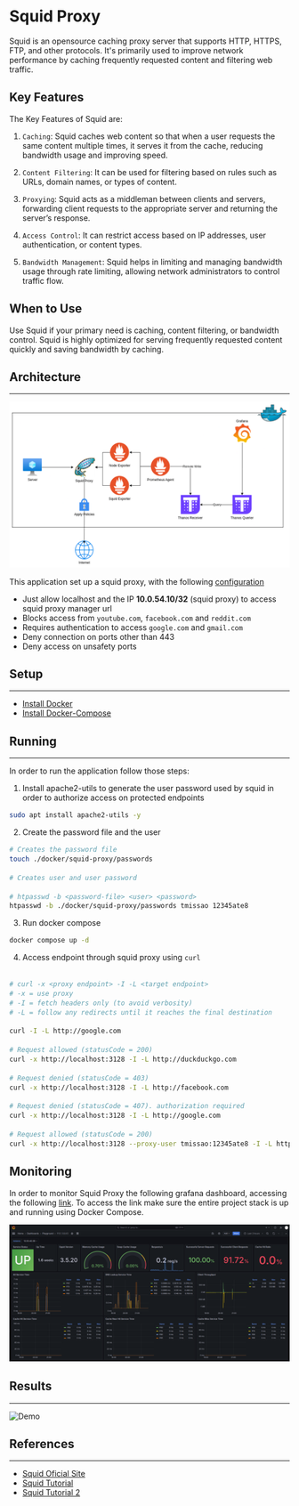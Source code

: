 # Squid Proxy

Squid is an opensource caching proxy server that supports HTTP, HTTPS, FTP, and other protocols. It's primarily used to improve network performance by caching frequently requested content and filtering web traffic.

## Key Features

The Key Features of Squid are:

1. `Caching`: Squid caches web content so that when a user requests the same content multiple times, it serves it from the cache, reducing bandwidth usage and improving speed.

2. `Content Filtering`: It can be used for filtering based on rules such as URLs, domain names, or types of content.

3. `Proxying`: Squid acts as a middleman between clients and servers, forwarding client requests to the appropriate server and returning the server’s response.

4. `Access Control`: It can restrict access based on IP addresses, user authentication, or content types.

5. `Bandwidth Management`: Squid helps in limiting and managing bandwidth usage through rate limiting, allowing network administrators to control traffic flow.

## When to Use

Use Squid if your primary need is caching, content filtering, or bandwidth control. Squid is highly optimized for serving frequently requested content quickly and saving bandwidth by caching.

## Architecture
---

![Architecture](./artifacts/architecture.png)

This application set up a squid proxy, with the following [configuration](./docker/squid-proxy/squid.conf)

- Just allow localhost and the IP **10.0.54.10/32** (squid proxy) to access squid proxy manager url
- Blocks access from `youtube.com`, `facebook.com` and `reddit.com`
- Requires authentication to access `google.com` and `gmail.com`
- Deny connection on ports other than 443
- Deny access on unsafety ports

## Setup
---

- [Install Docker](https://docs.docker.com/engine/install/ubuntu/)
- [Install Docker-Compose](https://docs.docker.com/compose/install/)

## Running
---

In order to run the application follow those steps:

1. Install apache2-utils to generate the user password used by squid in order to authorize access on protected endpoints
```bash
sudo apt install apache2-utils -y
```

2. Create the password file and the user
```bash
# Creates the password file
touch ./docker/squid-proxy/passwords

# Creates user and user password

# htpasswd -b <password-file> <user> <password>
htpasswd -b ./docker/squid-proxy/passwords tmissao 12345ate8

```

3. Run docker compose
```bash
docker compose up -d
```

4. Access endpoint through squid proxy using `curl`
```bash

# curl -x <proxy endpoint> -I -L <target endpoint>
# -x = use proxy
# -I = fetch headers only (to avoid verbosity)
# -L = follow any redirects until it reaches the final destination

curl -I -L http://google.com

# Request allowed (statusCode = 200)
curl -x http://localhost:3128 -I -L http://duckduckgo.com

# Request denied (statusCode = 403)
curl -x http://localhost:3128 -I -L http://facebook.com

# Request denied (statusCode = 407). authorization required
curl -x http://localhost:3128 -I -L http://google.com

# Request allowed (statusCode = 200)
curl -x http://localhost:3128 --proxy-user tmissao:12345ate8 -I -L http://gmail.com

```

## Monitoring

In order to monitor Squid Proxy the following grafana dashboard, accessing the following [link](http://localhost:3000/d/squidproxy/squid-proxy?orgId=1). To access the link make sure the entire project stack is up and running using Docker Compose.

![Dashboard](./artifacts/monitoring.png)


## Results
---

![Demo](./artifacts/demo.gif)

## References
---

- [Squid Oficial Site](https://www.squid-cache.org/Doc/)
- [Squid Tutorial](https://adamtheautomator.com/squid-proxy/)
- [Squid Tutorial 2](https://adamtheautomator.com/squid-proxy/)
